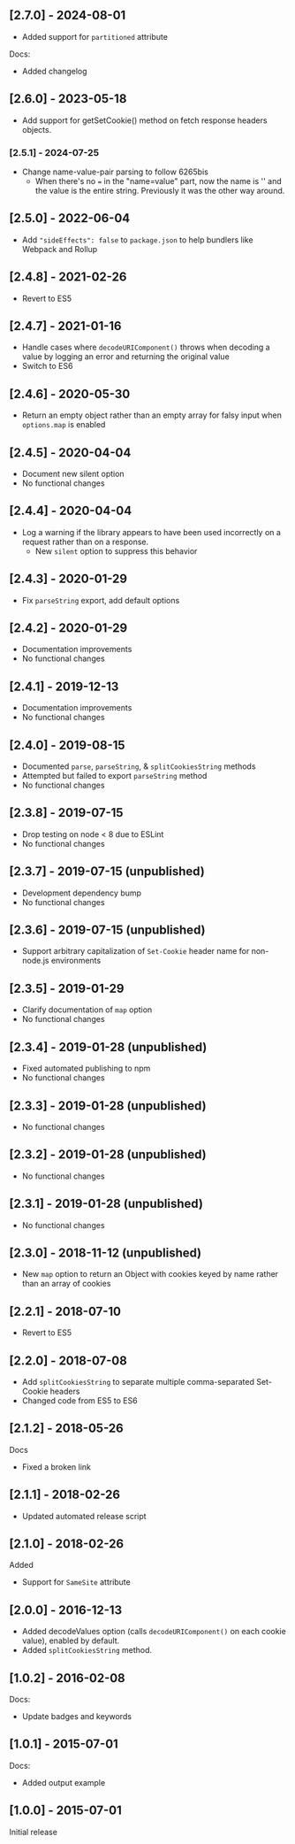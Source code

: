

## [2.7.0] - 2024-08-01
* Added support for `partitioned` attribute

Docs:
* Added changelog

## [2.6.0] - 2023-05-18
* Add support for getSetCookie() method on fetch response headers objects.

### [2.5.1] - 2024-07-25
* Change name-value-pair parsing to follow 6265bis
  * When there's no `=` in the "name=value" part, now the name is '' and the value is the entire string. Previously it was the other way around.


## [2.5.0] - 2022-06-04
* Add `"sideEffects": false` to `package.json` to help bundlers like Webpack and Rollup

## [2.4.8] - 2021-02-26
* Revert to ES5

## [2.4.7] - 2021-01-16
* Handle cases where `decodeURIComponent()` throws when decoding a value by logging an error and returning the original value
* Switch to ES6

## [2.4.6] - 2020-05-30
* Return an empty object rather than an empty array for falsy input when `options.map` is enabled

## [2.4.5] - 2020-04-04
* Document new silent option
* No functional changes

## [2.4.4] - 2020-04-04
*  Log a warning if the library appears to have been used incorrectly on a request rather than on a response.
   * New `silent` option to suppress this behavior

## [2.4.3] - 2020-01-29
* Fix `parseString` export, add default options

## [2.4.2] - 2020-01-29
* Documentation improvements
* No functional changes

## [2.4.1] - 2019-12-13
* Documentation improvements
* No functional changes

## [2.4.0] - 2019-08-15
* Documented `parse`, `parseString`, & `splitCookiesString` methods
* Attempted but failed to export `parseString` method
* No functional changes

## [2.3.8] - 2019-07-15
* Drop testing on node < 8 due to ESLint
* No functional changes

## [2.3.7] - 2019-07-15 (unpublished)
* Development dependency bump
* No functional changes

## [2.3.6] - 2019-07-15 (unpublished)
* Support arbitrary capitalization of `Set-Cookie` header name for non-node.js environments

## [2.3.5] - 2019-01-29
* Clarify documentation of `map` option
* No functional changes

## [2.3.4] - 2019-01-28 (unpublished)
* Fixed automated publishing to npm
* No functional changes

## [2.3.3] - 2019-01-28 (unpublished)
* No functional changes

## [2.3.2] - 2019-01-28 (unpublished)
* No functional changes

## [2.3.1] - 2019-01-28 (unpublished)
* No functional changes

## [2.3.0] - 2018-11-12 (unpublished)

* New `map` option to return an Object with cookies keyed by name rather than an array of cookies

## [2.2.1] - 2018-07-10
* Revert to ES5

## [2.2.0] - 2018-07-08
* Add `splitCookiesString` to separate multiple comma-separated Set-Cookie headers
* Changed code from ES5 to ES6

## [2.1.2] - 2018-05-26

Docs
* Fixed a broken link

## [2.1.1] - 2018-02-26

* Updated automated release script

## [2.1.0] - 2018-02-26

Added

* Support for `SameSite` attribute

##  [2.0.0] - 2016-12-13
* Added decodeValues option (calls `decodeURIComponent()` on each cookie value), enabled by default.
* Added `splitCookiesString` method.

## [1.0.2] - 2016-02-08

Docs:

* Update badges and keywords

## [1.0.1] - 2015-07-01

Docs:
* Added output example

## [1.0.0] - 2015-07-01

Initial release
